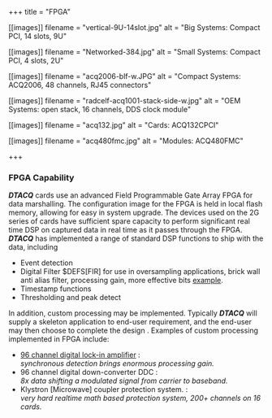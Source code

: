 +++
title = "FPGA"

[[images]]
filename = "vertical-9U-14slot.jpg"
alt = "Big Systems: Compact PCI, 14 slots, 9U"

[[images]]
filename = "Networked-384.jpg"
alt = "Small Systems: Compact PCI, 4 slots, 2U"

[[images]]
filename = "acq2006-blf-w.JPG"
alt = "Compact Systems: ACQ2006, 48 channels, RJ45 connectors"

[[images]]
filename = "radcelf-acq1001-stack-side-w.jpg"
alt = "OEM Systems: open stack, 16 channels, DDS clock module"

[[images]]
filename = "acq132.jpg"
alt = "Cards: ACQ132CPCI"

[[images]]
filename = "acq480fmc.jpg"
alt = "Modules: ACQ480FMC"

+++

### FPGA Capability
***DTACQ*** cards use an advanced Field Programmable Gate Array FPGA for data marshalling. The configuration image for the <tooltip>FPGA</tooltip> is held in local flash memory, allowing for easy in system upgrade. The devices used on the 2G series of cards have sufficient spare capacity to perform significant real time DSP on captured data in real time as it passes through the <tooltip>FPGA</tooltip>. ***DTACQ*** has implemented a range of standard DSP functions to ship with the data, including

*  Event detection
*  Digital Filter $DEFS[FIR] for use in oversampling applications, brick wall anti alias filter, processing gain, more effective bits <a href="/oversampling_fir_filter">example</a>.
*  Timestamp functions
*  Thresholding and peak detect

In addition, custom processing may be implemented. Typically ***DTACQ*** will supply a skeleton application to end-user requirement, and the end-user may then choose to complete the design . Examples of custom processing implemented in FPGA include:

* <a href="/digital_lock_in_amplifier">96 channel digital lock-in amplifier</a> :<br/><i>	synchronous detection brings enormous processing gain.</i>
* 96 channel digital down-converter DDC :<br/><i>	 8x data shifting a modulated signal from carrier to baseband.</i>
* Klystron [Microwave] coupler protection system. :<br/><i> very hard realtime math based protection system, 200+ channels on 16 cards.</i>